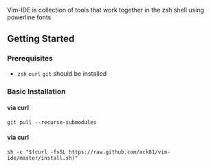 Vim-IDE is collection of tools that work together in the zsh shell using powerline fonts

## Getting Started


### Prerequisites

* `zsh` `curl` `git` should be installed

### Basic Installation

#### via curl

`git pull --recurse-submodules`
#### via curl

`sh -c "$(curl -fsSL https://raw.github.com/ack81/vim-ide/master/install.sh)"`
